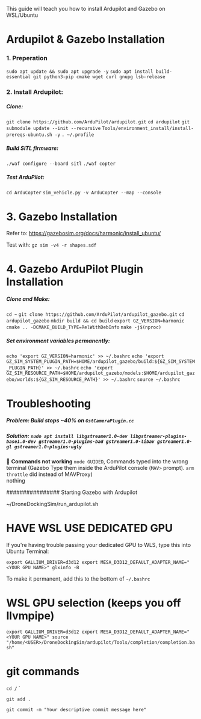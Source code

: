This guide will teach you how to install Ardupilot and Gazebo on WSL/Ubuntu

# Ardupilot & Gazebo Installation

### 1. Preperation

`sudo apt update && sudo apt upgrade -y`
`sudo apt install build-essential git python3-pip cmake wget curl gnupg lsb-release`

### 2. Install Ardupilot:

##### Clone:

`git clone https://github.com/ArduPilot/ardupilot.git`
`cd ardupilot`
`git submodule update --init --recursive`
`Tools/environment_install/install-prereqs-ubuntu.sh -y`
`. ~/.profile`

##### Build SITL firmware:

`./waf configure --board sitl`
`./waf copter`

##### Test ArduPilot:

`cd ArduCopter`
`sim_vehicle.py -v ArduCopter --map --console`

# 3. Gazebo Installation

Refer to: https://gazebosim.org/docs/harmonic/install_ubuntu/

Test with: `gz sim -v4 -r shapes.sdf`

# 4. Gazebo ArduPilot Plugin Installation

##### Clone and Make:

`cd ~`
`git clone https://github.com/ArduPilot/ardupilot_gazebo.git`
`cd ardupilot_gazebo`
`mkdir build && cd build`
`export GZ_VERSION=harmonic`
`cmake .. -DCMAKE_BUILD_TYPE=RelWithDebInfo`
`make -j$(nproc)`

##### Set environment variables permanently:

`echo 'export GZ_VERSION=harmonic' >> ~/.bashrc`
`echo 'export GZ_SIM_SYSTEM_PLUGIN_PATH=$HOME/ardupilot_gazebo/build:${GZ_SIM_SYSTEM_PLUGIN_PATH}' >> ~/.bashrc`
`echo 'export GZ_SIM_RESOURCE_PATH=$HOME/ardupilot_gazebo/models:$HOME/ardupilot_gazebo/worlds:${GZ_SIM_RESOURCE_PATH}' >> ~/.bashrc`
`source ~/.bashrc`

# Troubleshooting

##### Problem: Build stops ~40% on `GstCameraPlugin.cc`

##### Solution: `sudo apt install libgstreamer1.0-dev libgstreamer-plugins-base1.0-dev gstreamer1.0-plugins-bad gstreamer1.0-libav gstreamer1.0-gl gstreamer1.0-plugins-ugly`



  🛫 **Commands not working**               `mode GUIDED`,         Commands typed into the wrong terminal (Gazebo   Type them inside the ArduPilot console (`MAV>` prompt).
                                            `arm throttle` did     instead of MAVProxy)                             
                                            nothing                                                                 



################ Starting Gazebo with Ardupilot

\~/DroneDockingSim/run_ardupilot.sh



# HAVE WSL USE DEDICATED GPU

If you're having trouble passing your dedicated GPU to
WLS, type this into Ubuntu Terminal:

`export GALLIUM_DRIVER=d3d12 export MESA_D3D12_DEFAULT_ADAPTER_NAME="<YOUR GPU NAME>" glxinfo -B`

To make it permanent, add this to the bottom of `~/.bashrc`

# WSL GPU selection (keeps you off llvmpipe)

`export GALLIUM_DRIVER=d3d12 export MESA_D3D12_DEFAULT_ADAPTER_NAME="<YOUR GPU NAME>" source "/home/<USER>/DroneDockingSim/ardupilot/Tools/completion/completion.bash"`

# git commands

`cd /` `

`git add .`

`git commit -m "Your descriptive commit message here"`
